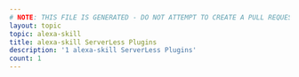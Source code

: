 ```yaml
---
# NOTE: THIS FILE IS GENERATED - DO NOT ATTEMPT TO CREATE A PULL REQUEST TO UPDATE THE DATA. 
layout: topic
topic: alexa-skill
title: alexa-skill ServerLess Plugins
description: '1 alexa-skill ServerLess Plugins'
count: 1
---
```

